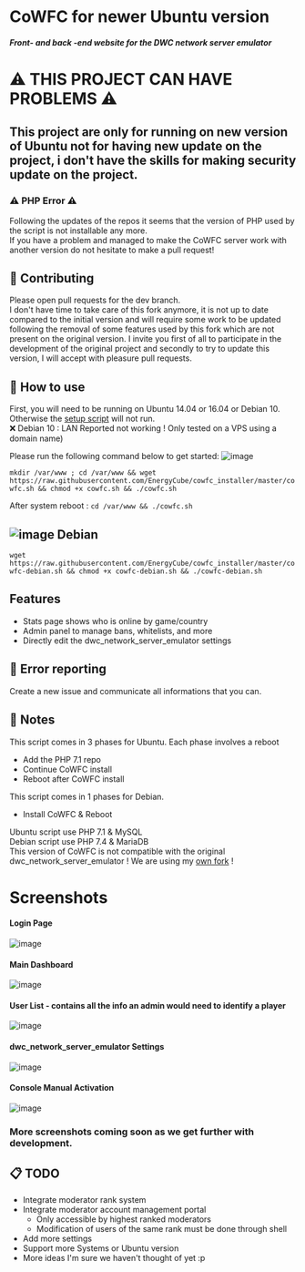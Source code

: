 CoWFC for newer Ubuntu version
=
##### Front- and back -end website for the DWC network server emulator

# ⚠️ THIS PROJECT CAN HAVE PROBLEMS ⚠️
## This project are only for running on new version of Ubuntu not for having new update on the project, i don't have the skills for making security update on the project.

### ⚠️ PHP Error ⚠️
Following the updates of the repos it seems that the version of PHP used by the script is not installable any more.\
If you have a problem and managed to make the CoWFC server work with another version do not hesitate to make a pull request!

🔨 Contributing
-
Please open pull requests for the dev branch.\
I don't have time to take care of this fork anymore, it is not up to date compared to the initial version and will require some work to be updated following the removal of some features used by this fork which are not present on the original version.
I invite you first of all to participate in the development of the original project and secondly to try to update this version, I will accept with pleasure pull requests.

📝 How to use
-
First, you will need to be running on Ubuntu 14.04 or 16.04 or Debian 10. Otherwise the [setup script](https://github.com/EnergyCube/cowfc_installer) will not run.\
❌ Debian 10 : LAN Reported not working ! Only tested on a VPS using a domain name)

Please run the following command below to get started:
![image](https://upload.wikimedia.org/wikipedia/commons/thumb/9/9d/Ubuntu_logo.svg/100px-Ubuntu_logo.svg.png)

`mkdir /var/www ; cd /var/www && wget https://raw.githubusercontent.com/EnergyCube/cowfc_installer/master/cowfc.sh && chmod +x cowfc.sh && ./cowfc.sh`

After system reboot : `cd /var/www && ./cowfc.sh`

![image](https://www.debian.org/logos/openlogo-nd-25.png) Debian
----

`wget https://raw.githubusercontent.com/EnergyCube/cowfc_installer/master/cowfc-debian.sh && chmod +x cowfc-debian.sh && ./cowfc-debian.sh`

## Features
- Stats page shows who is online by game/country
- Admin panel to manage bans, whitelists, and more
- Directly edit the dwc_network_server_emulator settings

🔧 Error reporting
-
Create a new issue and communicate all informations that you can.

📖 Notes
-------

This script comes in 3 phases for Ubuntu. Each phase involves a reboot
-	Add the PHP 7.1 repo
-	Continue CoWFC install
-	Reboot after CoWFC install

This script comes in 1 phases for Debian.
-	Install CoWFC & Reboot

Ubuntu script use PHP 7.1 & MySQL<br/>
Debian script use PHP 7.4 & MariaDB<br/>
This version of CoWFC is not compatible with the original dwc_network_server_emulator ! We are using my [own fork](https://github.com/EnergyCube/dwc_network_server_emulator) !

# Screenshots
#### Login Page
![image](https://user-images.githubusercontent.com/10158714/30234202-09416e82-94c9-11e7-94ac-8aa6e8bf550d.png)
#### Main Dashboard
![image](https://user-images.githubusercontent.com/10158714/30234212-212eadf2-94c9-11e7-8b01-24c10f67ce7a.png)
#### User List - contains all the info an admin would need to identify a player
![image](https://user-images.githubusercontent.com/10158714/30234228-3f4ed5b4-94c9-11e7-814c-26d892d29707.png)
#### dwc_network_server_emulator Settings
![image](https://i.ibb.co/WFGxYdZ/settings.png)
#### Console Manual Activation
![image](https://i.ibb.co/GJd485w/consoles-waiting.png)

### More screenshots coming soon as we get further with development.

📋 TODO
-
- Integrate moderator rank system
- Integrate moderator account management portal
  - Only accessible by highest ranked moderators
  - Modification of users of the same rank must be done through shell
- Add more settings
- Support more Systems or Ubuntu version
- More ideas I'm sure we haven't thought of yet :p
